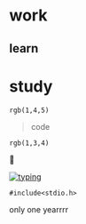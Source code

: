 # work

## learn


# study

`rgb(1,4,5)`

>code

```rgb(1,3,4)```

:eyes:

<a href="https://giphy.com/" target="blank">![typing](https://media.giphy.com/media/13GIgrGdslD9oQ/giphy.gif)</a>


```#include<stdio.h>```


only one yearrrr